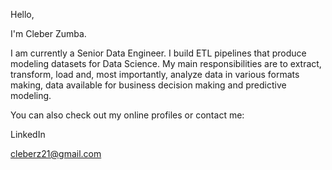 Hello,

I'm Cleber Zumba.

I am currently a Senior Data Engineer. I build ETL pipelines that produce modeling datasets for Data Science. My main responsibilities are to extract, transform, load and, most importantly, analyze data in various formats making, data available for business decision making and predictive modeling.

You can also check out my online profiles or contact me:

LinkedIn

cleberz21@gmail.com
